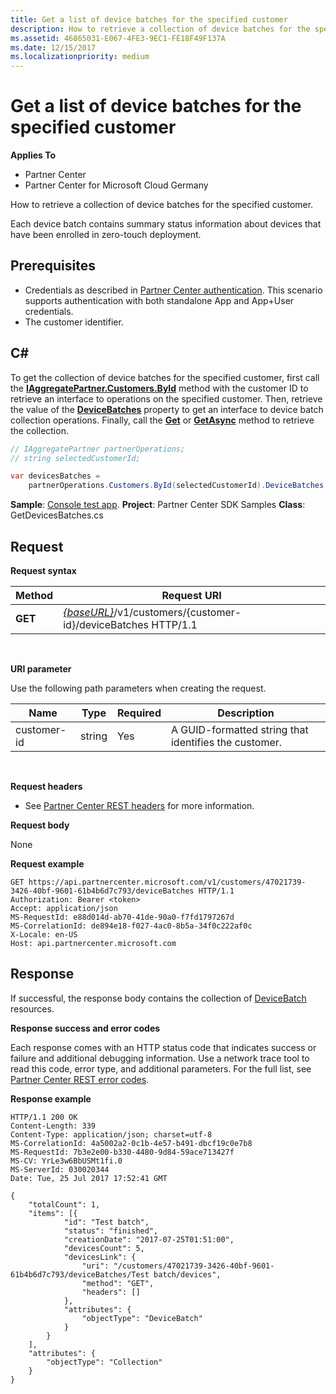 ```yaml
---
title: Get a list of device batches for the specified customer
description: How to retrieve a collection of device batches for the specified customer.
ms.assetid: 46865031-E067-4FE3-9EC1-FE18F49F137A
ms.date: 12/15/2017
ms.localizationpriority: medium
---
```


# Get a list of device batches for the specified customer


**Applies To**

-   Partner Center
-   Partner Center for Microsoft Cloud Germany

How to retrieve a collection of device batches for the specified customer.

Each device batch contains summary status information about devices that have been enrolled in zero-touch deployment.

## <span id="Prerequisites"></span><span id="prerequisites"></span><span id="PREREQUISITES"></span>Prerequisites


-   Credentials as described in [Partner Center authentication](partner-center-authentication.md). This scenario supports authentication with both standalone App and App+User credentials.
-   The customer identifier.

## <span id="C_"></span><span id="c_"></span>C#


To get the collection of device batches for the specified customer, first call the [**IAggregatePartner.Customers.ById**](https://docs.microsoft.com/dotnet/api/microsoft.store.partnercenter.customers.icustomercollection.byid) method with the customer ID to retrieve an interface to operations on the specified customer. Then, retrieve the value of the [**DeviceBatches**](https://docs.microsoft.com/dotnet/api/microsoft.store.partnercenter.customers.icustomer.devicebatches) property to get an interface to device batch collection operations. Finally, call the [**Get**](https://docs.microsoft.com/dotnet/api/microsoft.store.partnercenter.devicesdeployment.idevicesbatchcollection.get) or [**GetAsync**](https://docs.microsoft.com/dotnet/api/microsoft.store.partnercenter.devicesdeployment.idevicesbatchcollection.getasync) method to retrieve the collection.

``` csharp
// IAggregatePartner partnerOperations;
// string selectedCustomerId;

var devicesBatches = 
    partnerOperations.Customers.ById(selectedCustomerId).DeviceBatches.Get();
```

**Sample**: [Console test app](console-test-app.md). **Project**: Partner Center SDK Samples **Class**: GetDevicesBatches.cs

## <span id="Request"></span><span id="request"></span><span id="REQUEST"></span>Request


**Request syntax**

| Method  | Request URI                                                                                   |
|---------|-----------------------------------------------------------------------------------------------|
| **GET** | [*{baseURL}*](partner-center-rest-urls.md)/v1/customers/{customer-id}/deviceBatches HTTP/1.1 |

 

**URI parameter**

Use the following path parameters when creating the request.

| Name        | Type   | Required | Description                                           |
|-------------|--------|----------|-------------------------------------------------------|
| customer-id | string | Yes      | A GUID-formatted string that identifies the customer. |

 

**Request headers**

-   See [Partner Center REST headers](headers.md) for more information.

**Request body**

None

**Request example**

```http
GET https://api.partnercenter.microsoft.com/v1/customers/47021739-3426-40bf-9601-61b4b6d7c793/deviceBatches HTTP/1.1
Authorization: Bearer <token> 
Accept: application/json
MS-RequestId: e88d014d-ab70-41de-90a0-f7fd1797267d
MS-CorrelationId: de894e18-f027-4ac0-8b5a-34f0c222af0c
X-Locale: en-US
Host: api.partnercenter.microsoft.com
```

## <span id="Response"></span><span id="response"></span><span id="RESPONSE"></span>Response

If successful, the response body contains the collection of [DeviceBatch](devicedeployment.md#devicebatch) resources.

**Response success and error codes**

Each response comes with an HTTP status code that indicates success or failure and additional debugging information. Use a network trace tool to read this code, error type, and additional parameters. For the full list, see [Partner Center REST error codes](error-codes.md).

**Response example**

```http
HTTP/1.1 200 OK
Content-Length: 339
Content-Type: application/json; charset=utf-8
MS-CorrelationId: 4a5002a2-0c1b-4e57-b491-dbcf19c0e7b8
MS-RequestId: 7b3e2e00-b330-4480-9d84-59ace713427f
MS-CV: YrLe3w6BbUSMt1fi.0
MS-ServerId: 030020344
Date: Tue, 25 Jul 2017 17:52:41 GMT

{
    "totalCount": 1,
    "items": [{
            "id": "Test batch",
            "status": "finished",
            "creationDate": "2017-07-25T01:51:00",
            "devicesCount": 5,
            "devicesLink": {
                "uri": "/customers/47021739-3426-40bf-9601-61b4b6d7c793/deviceBatches/Test batch/devices",
                "method": "GET",
                "headers": []
            },
            "attributes": {
                "objectType": "DeviceBatch"
            }
        }
    ],
    "attributes": {
        "objectType": "Collection"
    }
}
```